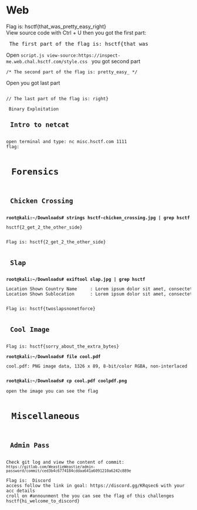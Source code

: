 
<h1> Web </h1>
Flag is: hsctf{that_was_pretty_easy_right}
<br> View source code with Ctrl + U then you got the first part: 
<pre> The first part of the flag is: hsctf{that_was_ </pre>
Open <code>script.js view-source:https://inspect-me.web.chal.hsctf.com/style.css </code> you got second part
  <pre><code>/* The second part of the flag is: pretty_easy_ */</pre></code>
  Open <i><link rel="stylesheet" href="style.css"></i> you got last part
  <pre><code>
// The last part of the flag is: right}</pre></code<

<h1> Binary Exploitation </h1>
<h2> Intro to netcat </h2>
open terminal and type: nc misc.hsctf.com 1111
flag:


<h1> Forensics </h1>
<h2> Chicken Crossing </h2>
<b>root@kali:~/Downloads# strings hsctf-chicken_crossing.jpg | grep hsctf</b>
<pre>hsctf{2_get_2_the_other_side}</pre>
Flag is: hsctf{2_get_2_the_other_side}

<h2> Slap </h2>
<b>root@kali:~/Downloads# exiftool slap.jpg | grep hsctf</b>
<pre>Location Shown Country Name     : Lorem ipsum dolor sit amet, consectetur adipiscing elit, sed do eiusmod tempor incididunt ut la bore et dolore magna aliqua. Massa id neque aliquam vestibulum morbi blandit cursu hsctf{twoslapsnonetforce} s risus. Sed viverra ipsum nunc aliquet bibendum. Nisl purus in mollis nunc sed. Risus commodo viverra maecenas accumsan lacus vel facilisis volutpat. Magna eget est lorem ipsum dolor sit amet consectetur. Euismod in pellentesque massa placerat. Condimentum vitae sapien pellentesque habitant morbi. Cras sed felis eget velit aliquet sagittis id consectetur. Urna condimentum mattis pellentesque id nibh tortor. Odio aenean sed adipiscing diam donec adipiscing tristique risus nec. Faucibus nisl tincidunt eget nullam non nisi est sit amet. Enim nunc faucibus a pellentesque. Augue eget arcu dictum varius duis at consectetur. Morbi quis commodo odio aenean. Curabitur vitae nunc sed velit dignissim sodales ut. Id venenatis a condimentum vitae sapien pellentesque habitant. Erat nam at lectus urna duis.
Location Shown Sublocation      : Lorem ipsum dolor sit amet, consectetur adipiscing elit, sed do eiusmod tempor incididunt ut labore et dolore magna aliqua. Massa id neque aliquam vestibulum morbi blandit cursus risus. Sed viverra ipsum nunc aliquet bibendum. Nisl purus in mollis nunc sed. Risus commodo viverra maecenas accumsan lacus vel facilisis volutpat. Magna eget est lorem ipsum dolor sit amet consectetur. Euismod in pellentesque massa placerat. Condimentum <b>hsctf{twoslapsnonetforce}</b> vitae sapien pellentesque habitant morbi. Cras sed felis eget velit aliquet sagittis id consectetur. Urna condimentum mattis pellentesque id nibh tortor. Odio aenean sed adipiscing diam donec adipiscing tristique risus nec. Faucibus nisl tincidunt eget nullam non nisi est sit amet. Enim nunc faucibus a pellentesque. Augue eget arcu dictum varius duis at consectetur. Morbi quis commodo odio aenean. Curabitur vitae nunc sed velit dignissim sodales ut. Id venenatis a condimentum vitae sapien pellentesque habitant. Erat nam at lectus urna duis.</pre>
Flag is: hsctf{twoslapsnonetforce}

<h2> Cool Image </h2>
Flag is: hsctf{sorry_about_the_extra_bytes}
<br><b>root@kali:~/Downloads# file cool.pdf </b>
<pre>cool.pdf: PNG image data, 1326 x 89, 8-bit/color RGBA, non-interlaced</pre>
<b>root@kali:~/Downloads# cp cool.pdf coolpdf.png</b>
<br>open the image you can see the flag


<h1> Miscellaneous </h1>
<h2> Admin Pass</h2>
Check git log and view the content of commit: <code>https://gitlab.com/WeastieWeastie/admin-password/commit/ced3b4c6774184cddaa641a6091210a6242c889e</code>
<br>Flag is: <hsctf{i_love_richard_stallman_hes_so_cute_8a65926fcdcdac0b}

<h2> Discord </h2>
access follow the link in goal: https://discord.gg/KRqsec6 with your acc details
croll on #announment the you can see the flag of this challenges
hsctf{hi_welcome_to_discord}



